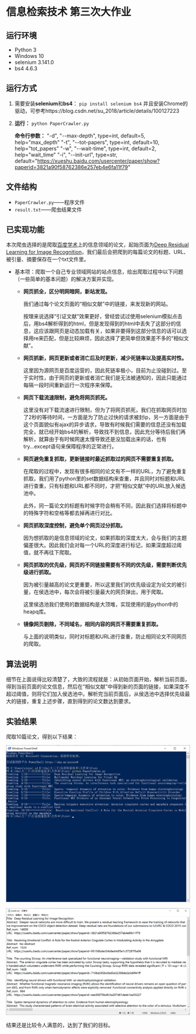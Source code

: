 # 信息检索技术 第三次大作业

## 运行环境

* Python 3
* Windows 10
* selenium 3.141.0
* bs4 4.6.3

## 运行方式

1. 需要安装**selenium**和**bs4**：
   `pip install selenium bs4`
   并且安装Chrome的驱动，可参考https://blog.csdn.net/su_2018/article/details/100127223

2. **运行：**
   `python PaperCrawler.py`

   **命令行参数：**
   "-d", "--max-depth", type=int, default=5, help="max_depth"
   "-t", "--tot-papers", type=int, default=10, help="tot_papers"
   "-w", "--wait-time", type=int, default=2, help="wait_time"
   "-i", "--init-url", type=str, default="https://xueshu.baidu.com/usercenter/paper/show?paperid=3821a90f58762386e257eb4e6fa11f79"

## 文件结构

* ```PaperCrawler.py```——程序文件
* ```result.txt```——爬虫结果文件

## 已实现功能

本次爬虫选择的是爬取[百度学术](https://xueshu.baidu.com/)上的信息领域的论文，起始页面为[Deep Residual Learning for Image Recognition](https://xueshu.baidu.com/usercenter/paper/show?paperid=3821a90f58762386e257eb4e6fa11f79)，我们最后会把爬到的每篇论文的标题、URL、被引量、摘要保存在一个txt文件里。

* 基本项：爬取一个自己专业领域网站的站点信息，给出爬取过程中以下问题（一些简单的基本问题）的解决方案并实现。

  * **网页抓全，区分明网暗网，新站发现。**

    我们通过每个论文页面的“相似文献”中的链接，来发现新的网站。

    按理来说选择“引证文献”效果更好，曾经尝试过使用selenium模拟点击后，用bs4解析得到的html，但是发现得到的html中丢失了这部分的信息，这应该跟网页是动态加载有关，如果非要得到这部分信息的话可以选择用re来匹配，但是比较麻烦，因此选择了更简单但效果差不多的“相似文献”。

  * **网页抓新，网页更新或者消亡后及时更新，减少死链率以及提高实时性。**

    这里因为源网页是百度运营的，因此死链率极小，目前为止没碰到过。至于实时性，由于网页的更新或者消亡我们是无法被通知的，因此只能通过每隔一段时间重新运行一次程序来保障。

  * **网页下载流速限制，避免将网页抓死。**

    这里没有对下载流速进行限制，但为了将网页抓死，我们在抓取网页时加了2秒的等待时间，一方面是为了防止过快的请求被封ip，另一方面是由于这个页面貌似有ajax的异步请求，导致有时候我们需要的信息还没有加载完全，就已经开始bs4的解析，导致找不到信息，因此充分等待后我们再解析，就算由于有时候网速太慢导致还是没加载出来的话，也有try...except语句来保障程序的正常进行。

  * **网页避免重复抓取，更新链接时最近抓取过的网页不需要重复抓取。**

    在爬取的过程中，发现有很多相同的论文有不一样的URL，为了避免重复抓取，我们用了python里的set数据结构来查重，并且同时对标题和URL进行查重，只有标题和URL都不同时，才把“相似文献”中的URL放入候选池中。

    此外，同一篇论文的标题有时候字符会稍有不同，因此我们选择将标题中的特殊字符和空格等都去掉再进行对比。

  * **网页抓取深度控制，避免单个网页过分抓取。**

    因为想抓取的是信息领域的论文，如果抓取的深度太大，会与我们的主题偏差很大。因此我们会对每一个URL的深度进行标记，如果深度超过阈值，就不再往下爬取。

  * **网页抓取的优先级，网页的不同链接需要有不同的优先级，需要判断优先级进行抓取。**

    因为被引量越高的论文更重要，所以这里我们的优先级设定为论文的被引量，在侯选池中，每次会将被引量最大的网页弹出，用于爬取。

    这里侯选池我们使用的数据结构是大顶堆，实现使用的是python中的heapq库。

  * **镜像网页剔除，不同域名，相同内容的网页不需要重复抓取。**

    与上面的说明类似，同时对标题和URL进行查重，防止相同论文不同网页的爬取。

##  算法说明

细节在上面说得比较清楚了，大致的流程就是：从初始页面开始，解析当前页面，得到当前页面的论文信息，然后在“相似文献”中得到新的页面的链接，如果深度不超过阈值，则将它们加入侯选池中。解析完当前页面后，从侯选池中选择优先级最大的链接，重复上述步骤，直到得到的论文数达到要求。

## 实验结果

爬取10篇论文，得到以下结果：

![](1.PNG)

![](2.PNG)

结果还是比较令人满意的，达到了我们的目标。